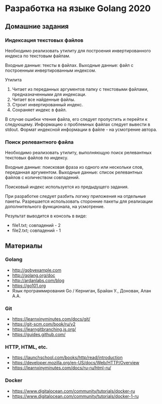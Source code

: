 # Разработка на языке Golang 2020

## Домашние задания

### Индексация текстовых файлов

Необходимо реализовать утилиту для построения инвертированного индекса по текстовым файлам.

Входные данные: тексты в файлах.
Выходные данные: файл с построенным инвертированным индексом.

Утилита

1. Читает из переданных аргументов папку с текстовыми файлами, предназначенными для индексаци.
2. Читает все найденные файлы.
3. Строит инвертированный индекс.
4. Сохраняет индекс в файл.

В случае ошибки чтения файла, его следует пропустить и перейти к следующему. Информацию о проблемных файлах следует вывести в stdout. Формат индексной информации в файле - на усмотрение автора.

### Поиск релевантного файла

Необходимо реализовать утилиту, выполняющую поиск релевантных текстовых файлов по индексу.

Входные данные: поисковая фраза из одного или нескольки слов, переданная аргументом.
Выходные данные: список релевантных файлов с количеством совпадений.

Поисковый индекс используется из предыдущего задания.

При разработке следует разбить логику приложения на отдельные пакеты. Разрешается использовать сторонние пакеты для реализации дополнительного функционала, на усмотрение.

Результат выводится в консоль в виде:
- file1.txt; совпадений - 2
- file2.txt; совпадений - 1

## Материалы

### Golang

* http://gobyexample.com
* http://golang.org/doc
* http://ardanlabs.com/blog
* https://go101.org
* Язык программирования Go / Керниган, Брайан У., Донован, Алан А.А.

### Git

* https://learnxinyminutes.com/docs/git/
* https://git-scm.com/book/ru/v2
* https://learngitbranching.js.org/
* https://guides.github.com/

### HTTP, HTML, etc.

* https://launchschool.com/books/http/read/introduction
* https://developer.mozilla.org/en-US/docs/Web/HTTP/Overview
* https://learnxinyminutes.com/docs/ru-ru/html-ru/

### Docker

* https://www.digitalocean.com/community/tutorials/docker-ru
* https://www.digitalocean.com/community/tutorials/docker-1-ru
